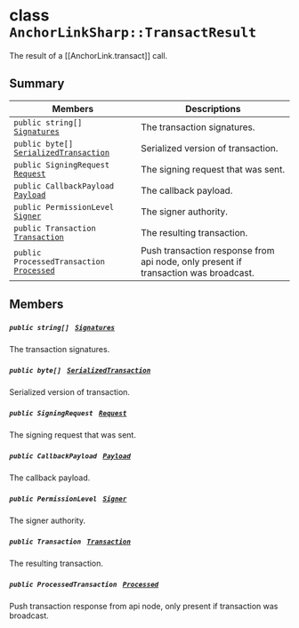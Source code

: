 # class `AnchorLinkSharp::TransactResult` 

The result of a [[AnchorLink.transact]] call.

## Summary

 Members                                | Descriptions                                
----------------------------------------|---------------------------------------------
`public string[] ` [`Signatures`](#class_anchor_link_sharp_1_1_transact_result_1a2611a812ef14c1f9c1f5040253017706) | The transaction signatures.
`public byte[] ` [`SerializedTransaction`](#class_anchor_link_sharp_1_1_transact_result_1aba3d8dc245a1e78ee0bb38a8d1a9bb68) | Serialized version of transaction.
`public SigningRequest ` [`Request`](#class_anchor_link_sharp_1_1_transact_result_1a160ca56e72d0f7b9cd730bcc7055ad66) | The signing request that was sent.
`public CallbackPayload ` [`Payload`](#class_anchor_link_sharp_1_1_transact_result_1a6f1ef57d50070a06b6712c335cf89ba4) | The callback payload.
`public PermissionLevel ` [`Signer`](#class_anchor_link_sharp_1_1_transact_result_1a2faf2801a9dd6d1216b2be161b518068) | The signer authority.
`public Transaction ` [`Transaction`](#class_anchor_link_sharp_1_1_transact_result_1af92c81fa5e0db1514333005d04e9d1d5) | The resulting transaction.
`public ProcessedTransaction ` [`Processed`](#class_anchor_link_sharp_1_1_transact_result_1a685e844f3fc5a9206a25250f5e496dad) | Push transaction response from api node, only present if transaction was broadcast.

## Members

##### `public string[] ` [`Signatures`](#class_anchor_link_sharp_1_1_transact_result_1a2611a812ef14c1f9c1f5040253017706) 

The transaction signatures.

##### `public byte[] ` [`SerializedTransaction`](#class_anchor_link_sharp_1_1_transact_result_1aba3d8dc245a1e78ee0bb38a8d1a9bb68) 

Serialized version of transaction.

##### `public SigningRequest ` [`Request`](#class_anchor_link_sharp_1_1_transact_result_1a160ca56e72d0f7b9cd730bcc7055ad66) 

The signing request that was sent.

##### `public CallbackPayload ` [`Payload`](#class_anchor_link_sharp_1_1_transact_result_1a6f1ef57d50070a06b6712c335cf89ba4) 

The callback payload.

##### `public PermissionLevel ` [`Signer`](#class_anchor_link_sharp_1_1_transact_result_1a2faf2801a9dd6d1216b2be161b518068) 

The signer authority.

##### `public Transaction ` [`Transaction`](#class_anchor_link_sharp_1_1_transact_result_1af92c81fa5e0db1514333005d04e9d1d5) 

The resulting transaction.

##### `public ProcessedTransaction ` [`Processed`](#class_anchor_link_sharp_1_1_transact_result_1a685e844f3fc5a9206a25250f5e496dad) 

Push transaction response from api node, only present if transaction was broadcast.


